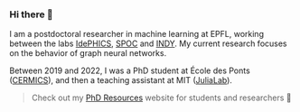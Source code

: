 ### Hi there 👋

I am a postdoctoral researcher in machine learning at EPFL, working between the labs [IdePHICS](https://www.epfl.ch/labs/idephics/), [SPOC](https://www.epfl.ch/labs/spoc/) and [INDY](https://indy.epfl.ch/).
My current research focuses on the behavior of graph neural networks.

Between 2019 and 2022, I was a PhD student at École des Ponts ([CERMICS](https://cermics-lab.enpc.fr/)), and then a teaching assistant at MIT ([JuliaLab](https://julia.mit.edu/)).

> Check out my [PhD Resources](https://phd-resources.github.io/) website for students and researchers :microscope:
